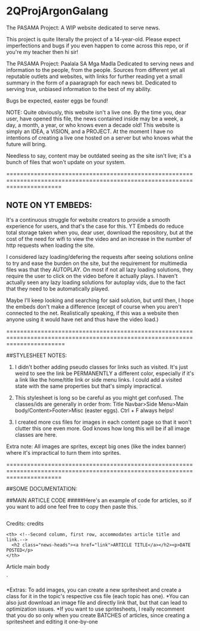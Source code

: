 # 2QProjArgonGalang
The PASAMA Project: A WIP website dedicated to serve news.

This project is quite literally the project of a 14-year-old. Please expect imperfections and bugs if you even happen to come across this repo, or if you're my teacher then hi sir!

The PASAMA Project: Paalala SA Mga Madla
Dedicated to serving news and information to the people, from the people. Sources from different yet all reputable outlets and websites, with links for further reading yet a small
summary in the form of a paaragraph for each news bit. Dedicated to serving true, unbiased information to the best of my ability.

Bugs be expected, easter eggs be found!

NOTE: Quite obviously, this website isn't a live one. By the time you, dear user, have opened this file, the news contained inside may be a week, a day, a month, a year, or who knows even a decade old! This website is simply an IDEA, a VISION, and a PROJECT. At the moment I have no intentions of creating a live one hosted on a server but who knows what the future will bring.

Needless to say, content may be outdated seeing as the site isn't live; it's a bunch of files that won't update on your system.

============================================================================================================================

## NOTE ON YT EMBEDS:
It's a continuous struggle for website creators to provide a smooth experience for users, and that's the case for this.
YT Embeds do reduce total storage taken when you, dear user, download the repository, but at the cost of the need for wifi
to view the video and an increase in the number of http requests when loading the site.

I considered lazy loading/defering the requests after seeing solutions online to try and ease the burden on the site,
but the requirement for multimedia files was that they AUTOPLAY. On most if not all lazy loading solutions, they require the user
to click on the video before it actually plays. I haven't actually seen any lazy loading solutions for autoplay vids,
due to the fact that they need to be automatically played.

Maybe I'll keep looking and searching for said solution, but until then, I hope the embeds don't make a difference (except of course
when you aren't connected to the net. Realistically speaking, if this was a website then anyone using it would have net and thus
have the video load.)

=============================================================================================================================

##STYLESHEET NOTES:
1. I didn't bother adding pseudo classes for links such as visited.
It's just weird to see the link be PERMANENTLY a different color, especially if it's a link
like the home/title link or side menu links. I could add a visited state with the same properties but that's simply
impractical.

2. This stylesheet is long so be careful as you might get confused. The classes/ids are generally in order from:
Title Navbar>Side Menu>Main body/Content>Footer>Misc (easter eggs). Ctrl + F always helps!

3. I created more css files for images in each content page so that it won't clutter this one even more.
God knows how long this will be if all image classes are here.

Extra note: All images are sprites, except big ones (like the index banner) where it's impractical to turn them into sprites.

============================================================================================================================

##SOME DOCUMENTATION:

##MAIN ARTICLE CODE
#####Here's an example of code for articles, so if you want to add one feel free to copy then paste this.
`
<article> <!--Article semantic tag-->

  <tr>
    <td rowspan="2" class="news-border news-extras"> <!--First column, rowspan 2, accommodates article picture-->
      <img class="article_pic"> <!--img class-->
      <br><p class="ten">Credits: credits</p> <!--credits-->
    </td>

    <th> <!--Second column, first row, accommodates article title and link.-->
      <h2 class="news-heads"><a href="link">ARTICLE TITLE</a></h2><p>DATE POSTED</p>
    </th>
  </tr>

  <tr> <!--Second column, main article text and content.-->
    <td class="news-border">
      <p style="text-align: left;">Article main body</p>
    </td>
  </tr>

</article>
`

*Extras: To add images, you can create a new spritesheet and create a class for it in the topic's respective css file (each topic has one).
*You can also just download an image file and directly link that, but that can lead to optimization issues.
*If you want to use spritesheets, I really recomment that you do so only when you create BATCHES of articles, since creating a spritesheet and editing it one-by-one
